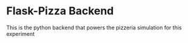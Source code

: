 # Flask-Pizza Backend
 This is the python backend that powers the pizzeria simulation for this experiment

